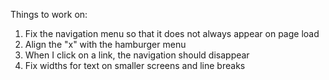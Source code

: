 Things to work on:

1. Fix the navigation menu so that it does not always appear on page load
2. Align the "x" with the hamburger menu
3. When I click on a link, the navigation should disappear
4. Fix widths for text on smaller screens and line breaks
